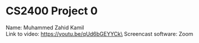 # CS2400 Project 0
Name: Muhammed Zahid Kamil\
Link to video: https://youtu.be/qUd6bGEYYCk\
Screencast software: Zoom

